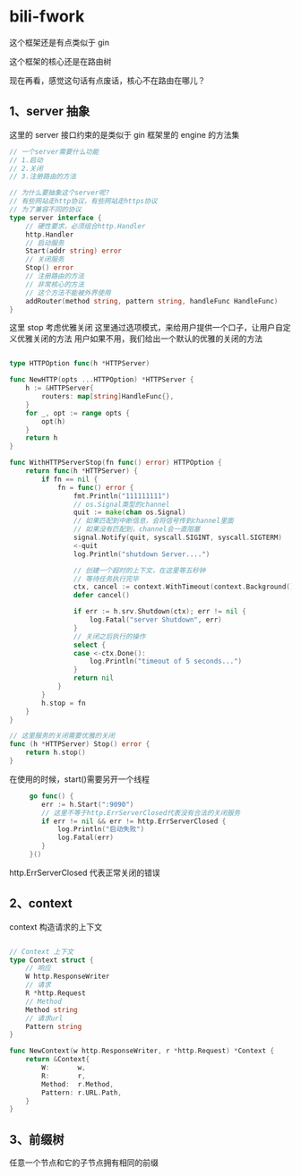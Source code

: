 # bili-fwork

这个框架还是有点类似于 gin

这个框架的核心还是在路由树

现在再看，感觉这句话有点废话，核心不在路由在哪儿？

## 1、server 抽象

这里的 server 接口约束的是类似于 gin 框架里的 engine 的方法集

```go
// 一个server需要什么功能
// 1.启动
// 2.关闭
// 3.注册路由的方法

// 为什么要抽象这个server呢?
// 有些网站走http协议，有些网站走https协议
// 为了兼容不同的协议
type server interface {
	// 硬性要求，必须组合http.Handler
	http.Handler
	// 启动服务
	Start(addr string) error
	// 关闭服务
	Stop() error
	// 注册路由的方法
	// 非常核心的方法
	// 这个方法不能被外界使用
	addRouter(method string, pattern string, handleFunc HandleFunc)
}
```

这里 stop 考虑优雅关闭
这里通过选项模式，来给用户提供一个口子，让用户自定义优雅关闭的方法
用户如果不用，我们给出一个默认的优雅的关闭的方法

```go

type HTTPOption func(h *HTTPServer)

func NewHTTP(opts ...HTTPOption) *HTTPServer {
	h := &HTTPServer{
		routers: map[string]HandleFunc{},
	}
	for _, opt := range opts {
		opt(h)
	}
	return h
}

func WithHTTPServerStop(fn func() error) HTTPOption {
	return func(h *HTTPServer) {
		if fn == nil {
			fn = func() error {
				fmt.Println("111111111")
				// os.Signal类型的channel
				quit := make(chan os.Signal)
				// 如果匹配到中断信息，会将信号传到channel里面
				// 如果没有匹配到，channel会一直阻塞
				signal.Notify(quit, syscall.SIGINT, syscall.SIGTERM)
				<-quit
				log.Println("shutdown Server....")

				// 创建一个超时的上下文，在这里等五秒钟
				// 等待任务执行完毕
				ctx, cancel := context.WithTimeout(context.Background(), 5*time.Second)
				defer cancel()

				if err := h.srv.Shutdown(ctx); err != nil {
					log.Fatal("server Shutdown", err)
				}
				// 关闭之后执行的操作
				select {
				case <-ctx.Done():
					log.Println("timeout of 5 seconds...")
				}
				return nil
			}
		}
		h.stop = fn
	}
}

// 这里服务的关闭需要优雅的关闭
func (h *HTTPServer) Stop() error {
	return h.stop()
}
```

在使用的时候，start()需要另开一个线程

```go
	 go func() {
	 	err := h.Start(":9090")
	 	// 这里不等于http.ErrServerClosed代表没有合法的关闭服务
	 	if err != nil && err != http.ErrServerClosed {
	 		log.Println("启动失败")
	 		log.Fatal(err)
	 	}
	 }()
```

http.ErrServerClosed 代表正常关闭的错误

## 2、context

context 构造请求的上下文

```go

// Context 上下文
type Context struct {
	// 响应
	W http.ResponseWriter
	// 请求
	R *http.Request
	// Method
	Method string
	// 请求url
	Pattern string
}

func NewContext(w http.ResponseWriter, r *http.Request) *Context {
	return &Context{
		W:       w,
		R:       r,
		Method:  r.Method,
		Pattern: r.URL.Path,
	}
}
```

## 3、前缀树

任意一个节点和它的子节点拥有相同的前缀
